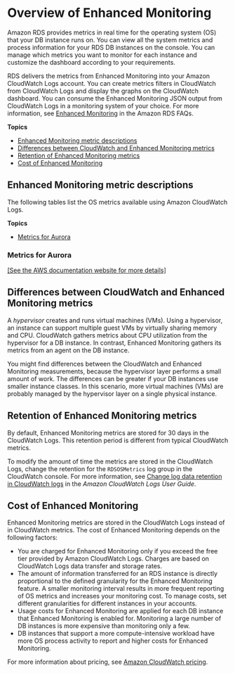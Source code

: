# Overview of Enhanced Monitoring<a name="USER_Monitoring.OS.overview"></a>

Amazon RDS provides metrics in real time for the operating system \(OS\) that your DB instance runs on\. You can view all the system metrics and process information for your RDS DB instances on the console\. You can manage which metrics you want to monitor for each instance and customize the dashboard according to your requirements\.

RDS delivers the metrics from Enhanced Monitoring into your Amazon CloudWatch Logs account\. You can create metrics filters in CloudWatch from CloudWatch Logs and display the graphs on the CloudWatch dashboard\. You can consume the Enhanced Monitoring JSON output from CloudWatch Logs in a monitoring system of your choice\. For more information, see [Enhanced Monitoring](https://aws.amazon.com/rds/faqs/#Enhanced_Monitoring) in the Amazon RDS FAQs\.

**Topics**
+ [Enhanced Monitoring metric descriptions](#USER_Monitoring-Available-OS-Metrics)
+ [Differences between CloudWatch and Enhanced Monitoring metrics](#USER_Monitoring.OS.CloudWatchComparison)
+ [Retention of Enhanced Monitoring metrics](#USER_Monitoring.OS.retention)
+ [Cost of Enhanced Monitoring](#USER_Monitoring.OS.cost)

## Enhanced Monitoring metric descriptions<a name="USER_Monitoring-Available-OS-Metrics"></a>

The following tables list the OS metrics available using Amazon CloudWatch Logs\.

**Topics**
+ [Metrics for Aurora](#USER_Monitoring-Available-OS-Metrics-RDS)

### Metrics for Aurora<a name="USER_Monitoring-Available-OS-Metrics-RDS"></a>

<a name="cloudwatch-os-metrics"></a>[\[See the AWS documentation website for more details\]](http://docs.aws.amazon.com/AmazonRDS/latest/AuroraUserGuide/USER_Monitoring.OS.overview.html)

## Differences between CloudWatch and Enhanced Monitoring metrics<a name="USER_Monitoring.OS.CloudWatchComparison"></a>

A *hypervisor* creates and runs virtual machines \(VMs\)\. Using a hypervisor, an instance can support multiple guest VMs by virtually sharing memory and CPU\. CloudWatch gathers metrics about CPU utilization from the hypervisor for a DB instance\. In contrast, Enhanced Monitoring gathers its metrics from an agent on the DB instance\.

You might find differences between the CloudWatch and Enhanced Monitoring measurements, because the hypervisor layer performs a small amount of work\. The differences can be greater if your DB instances use smaller instance classes\. In this scenario, more virtual machines \(VMs\) are probably managed by the hypervisor layer on a single physical instance\.

## Retention of Enhanced Monitoring metrics<a name="USER_Monitoring.OS.retention"></a>

By default, Enhanced Monitoring metrics are stored for 30 days in the CloudWatch Logs\. This retention period is different from typical CloudWatch metrics\.

To modify the amount of time the metrics are stored in the CloudWatch Logs, change the retention for the `RDSOSMetrics` log group in the CloudWatch console\. For more information, see [Change log data retention in CloudWatch logs](https://docs.aws.amazon.com/AmazonCloudWatch/latest/logs/Working-with-log-groups-and-streams.html#SettingLogRetention) in the *Amazon CloudWatch Logs User Guide*\.

## Cost of Enhanced Monitoring<a name="USER_Monitoring.OS.cost"></a>

Enhanced Monitoring metrics are stored in the CloudWatch Logs instead of in CloudWatch metrics\. The cost of Enhanced Monitoring depends on the following factors:
+ You are charged for Enhanced Monitoring only if you exceed the free tier provided by Amazon CloudWatch Logs\. Charges are based on CloudWatch Logs data transfer and storage rates\.
+ The amount of information transferred for an RDS instance is directly proportional to the defined granularity for the Enhanced Monitoring feature\. A smaller monitoring interval results in more frequent reporting of OS metrics and increases your monitoring cost\. To manage costs, set different granularities for different instances in your accounts\.
+ Usage costs for Enhanced Monitoring are applied for each DB instance that Enhanced Monitoring is enabled for\. Monitoring a large number of DB instances is more expensive than monitoring only a few\.
+ DB instances that support a more compute\-intensive workload have more OS process activity to report and higher costs for Enhanced Monitoring\.

For more information about pricing, see [Amazon CloudWatch pricing](https://aws.amazon.com/cloudwatch/pricing/)\.